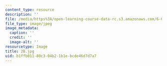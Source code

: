 ```yaml
---
content_type: resource
description: ''
file: /media/https%3A/open-learning-course-data-rc.s3.amazonaws.com/6-001-structure-and-interpretation-of-computer-programs-spring-2005/b1ffb01180c304b21b1ebcde46d7d7a7_2B.jpg
file_type: image/jpeg
image_metadata:
  caption: ''
  credit: ''
  image-alt: ''
resourcetype: Image
title: 2B.jpg
uid: b1ffb011-80c3-04b2-1b1e-bcde46d7d7a7
---
```

